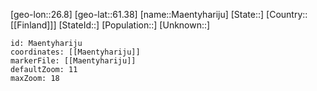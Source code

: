 ﻿---
location: [61.38,26.8]
mapzoom: [7,12] 
mapmarker: city 
type: City
tags:
- geo/City


SpocWebEntityId: 32691
isDeleted: false
confidential: public

---
[geo-lon::26.8]
[geo-lat::61.38]
[name::Maentyhariju]
[State::]
[Country::[[Finland]]]
[StateId::]
[Population::]
[Unknown::]


```leaflet
id: Maentyhariju
coordinates: [[Maentyhariju]]
markerFile: [[Maentyhariju]]
defaultZoom: 11 
maxZoom: 18
```
